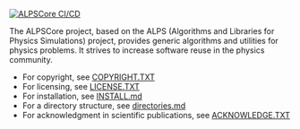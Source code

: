 [![ALPSCore CI/CD](https://github.com/ALPSCore/ALPSCore/actions/workflows/alpscore.yml/badge.svg?branch=master)](https://github.com/ALPSCore/ALPSCore/actions/workflows/alpscore.yml)

The ALPSCore project, based on the ALPS (Algorithms and Libraries for Physics Simulations) project, provides generic algorithms and utilities for physics problems. It strives to increase software reuse in the physics community.

 * For copyright, see [COPYRIGHT.TXT][]
 * For licensing, see [LICENSE.TXT][]
 * For installation, see [INSTALL.md][]
 * For a directory structure, see [directories.md][]
 * For acknowledgment in scientific publications, see [ACKNOWLEDGE.TXT][]
 

[INSTALL.md]: ./INSTALL.md
[COPYRIGHT.TXT]: ./COPYRIGHT.TXT
[LICENSE.TXT]: ./LICENSE.TXT
[ACKNOWLEDGE.TXT]: ./ACKNOWLEDGE.TXT
[directories.md]: ./doc/directories.md
